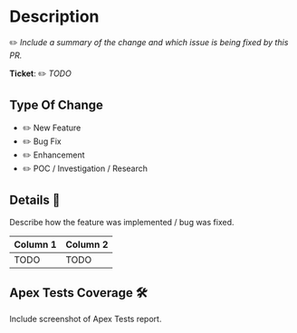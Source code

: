 # Description

✏️ _Include a summary of the change and which issue is being fixed by this PR._

**Ticket**: ✏️ _TODO_

## Type Of Change

- ✏️ New Feature
- ✏️ Bug Fix
- ✏️ Enhancement
- ✏️ POC / Investigation / Research

## Details 🔎

Describe how the feature was implemented / bug was fixed.

| Column 1 | Column 2 |
|----------|----------|
| TODO     | TODO     |

## Apex Tests Coverage 🛠

Include screenshot of Apex Tests report.

